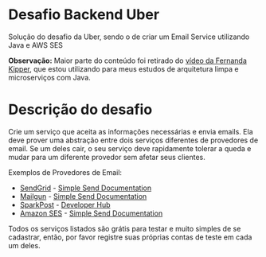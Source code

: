 # Desafio Backend Uber
Solução do desafio da Uber, sendo o de criar um Email Service utilizando Java e AWS SES

**Observação:** Maior parte do conteúdo foi retirado do [vídeo da Fernanda Kipper](https://youtu.be/eFgeO9M9lLw), 
que estou utilizando para meus estudos de arquitetura limpa e microserviços com Java.

# Descrição do desafio
Crie um serviço que aceita as informações necessárias e envia emails. Ela
deve prover uma abstração entre dois serviços diferentes de provedores de email.
Se um deles cair, o seu serviço deve rapidamente tolerar a queda e mudar para um diferente
provedor sem afetar seus clientes. 

Exemplos de Provedores de Email:

* [SendGrid](https://sendgrid.com/user/signup) - [Simple Send Documentation](https://sendgrid.com/docs/API_Reference/Web_API/mail.html)
* [Mailgun](http://www.mailgun.com) - [Simple Send Documentation](http://documentation.mailgun.com/quickstart.html#sending-messages)
* [SparkPost](https://www.sparkpost.com/) - [Developer Hub](https://developers.sparkpost.com/)
* [Amazon SES](http://aws.amazon.com/ses/) - [Simple Send Documentation](http://docs.aws.amazon.com/ses/latest/APIReference/API_SendEmail.html)

Todos os serviços listados são grátis para testar e muito simples de se cadastrar, então, 
por favor registre suas próprias contas de teste em cada um deles.

